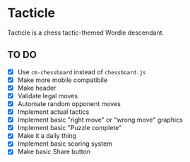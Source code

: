 # Tacticle
Tacticle is a chess tactic-themed Wordle descendant. 

## TO DO
- [x] Use `cm-chessboard` instead of `chessboard.js`
- [x] Make more mobile compatibile
- [x] Make header
- [x] Validate legal moves
- [x] Automate random opponent moves
- [x] Implement actual tactics
- [x] Implement basic "right move" or "wrong move" graphics
- [x] Implement basic "Puzzle complete"
- [x] Make it a daily thing
- [x] Implement basic scoring system
- [x] Make basic Share button